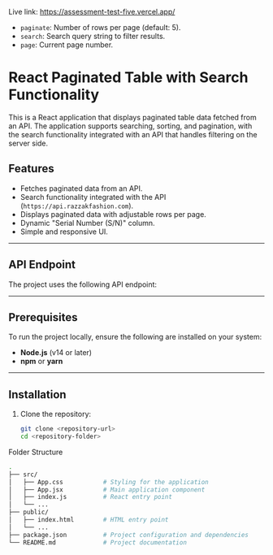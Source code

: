 
Live link: https://assessment-test-five.vercel.app/

- `paginate`: Number of rows per page (default: 5).
- `search`: Search query string to filter results.
- `page`: Current page number.
# React Paginated Table with Search Functionality

This is a React application that displays paginated table data fetched from an API. The application supports searching, sorting, and pagination, with the search functionality integrated with an API that handles filtering on the server side.

## Features
- Fetches paginated data from an API.
- Search functionality integrated with the API (`https://api.razzakfashion.com`).
- Displays paginated data with adjustable rows per page.
- Dynamic "Serial Number (S/N)" column.
- Simple and responsive UI.

---

## API Endpoint
The project uses the following API endpoint:



---

## Prerequisites
To run the project locally, ensure the following are installed on your system:
- **Node.js** (v14 or later)
- **npm** or **yarn**

---

## Installation

1. Clone the repository:
   ```bash
   git clone <repository-url>
   cd <repository-folder>


Folder Structure
```bash
.
├── src/
│   ├── App.css           # Styling for the application
│   ├── App.jsx           # Main application component
│   ├── index.js          # React entry point
│   └── ...
├── public/
│   ├── index.html        # HTML entry point
│   └── ...
├── package.json          # Project configuration and dependencies
└── README.md             # Project documentation
